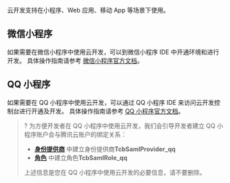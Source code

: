 云开发支持在小程序、Web 应用、移动 App 等场景下使用。

## 微信小程序

如果需要在微信小程序中使用云开发，可以到微信小程序 IDE 中开通环境和进行开发。
具体操作指南请参考 [微信小程序官方文档](https://developers.weixin.qq.com/miniprogram/dev/wxcloud/basis/getting-started.html)。

## QQ 小程序

如果需要在 QQ 小程序中使用云开发，可以通过 QQ 小程序 IDE 来访问云开发控制台进行开通及开发。
具体操作指南请参考 [QQ 小程序官方文档](https://q.qq.com/wiki/cloud/base/intro.html)。

>? 为方便开发者在 QQ 小程序中使用云开发，我们会引导开发者建立 QQ 小程序账户会与腾讯云账户的绑定关系：
> 
> - **[身份提供商](https://console.cloud.tencent.com/cam/idp)** 中建立身份提供商**TcbSamlProvider_qq**
> - **[角色](https://console.cloud.tencent.com/cam/role)** 中建立角色**TcbSamlRole_qq**
> 
> 上述信息是您在 QQ 小程序中使用云开发的必要信息，请不要删除。
